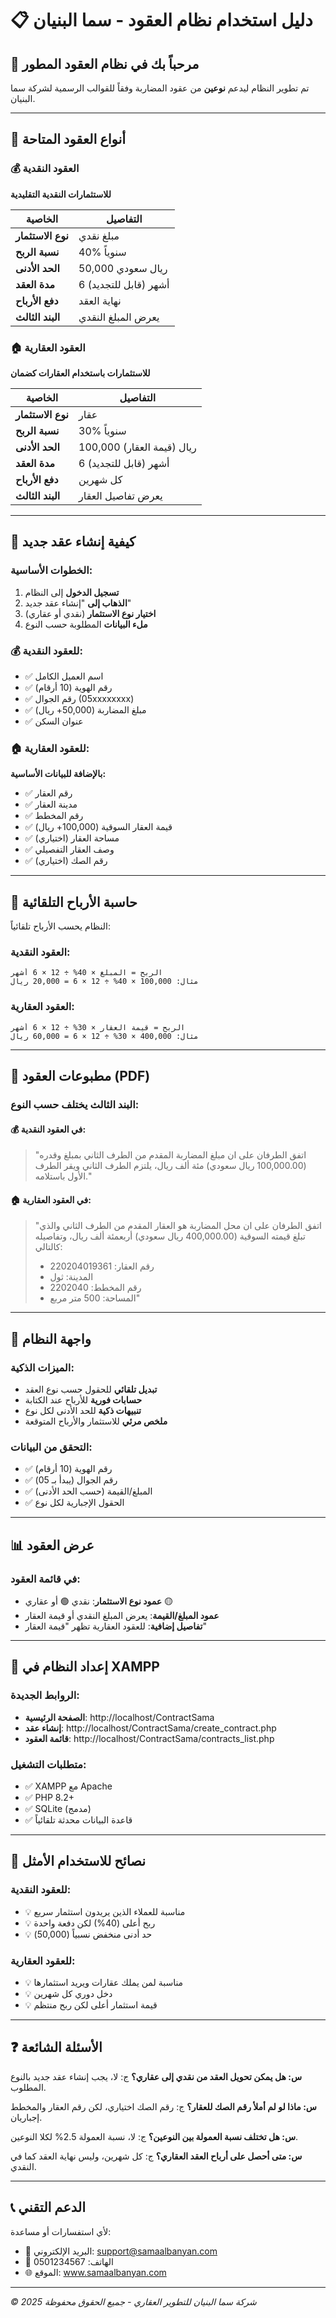 # 📋 دليل استخدام نظام العقود - سما البنيان

## 🎯 مرحباً بك في نظام العقود المطور

تم تطوير النظام ليدعم **نوعين** من عقود المضاربة وفقاً للقوالب الرسمية لشركة سما البنيان.

---

## 🔄 أنواع العقود المتاحة

### 💰 العقود النقدية
**للاستثمارات النقدية التقليدية**

| الخاصية | التفاصيل |
|---------|---------|
| **نوع الاستثمار** | مبلغ نقدي |
| **نسبة الربح** | 40% سنوياً |
| **الحد الأدنى** | 50,000 ريال سعودي |
| **مدة العقد** | 6 أشهر (قابل للتجديد) |
| **دفع الأرباح** | نهاية العقد |
| **البند الثالث** | يعرض المبلغ النقدي |

### 🏠 العقود العقارية
**للاستثمارات باستخدام العقارات كضمان**

| الخاصية | التفاصيل |
|---------|---------|
| **نوع الاستثمار** | عقار |
| **نسبة الربح** | 30% سنوياً |
| **الحد الأدنى** | 100,000 ريال (قيمة العقار) |
| **مدة العقد** | 6 أشهر (قابل للتجديد) |
| **دفع الأرباح** | كل شهرين |
| **البند الثالث** | يعرض تفاصيل العقار |

---

## 📝 كيفية إنشاء عقد جديد

### الخطوات الأساسية:

1. **تسجيل الدخول** إلى النظام
2. **الذهاب إلى** "إنشاء عقد جديد"
3. **اختيار نوع الاستثمار** (نقدي أو عقاري)
4. **ملء البيانات** المطلوبة حسب النوع

### 💰 للعقود النقدية:
- ✅ اسم العميل الكامل
- ✅ رقم الهوية (10 أرقام)
- ✅ رقم الجوال (05xxxxxxxx)
- ✅ مبلغ المضاربة (50,000+ ريال)
- ✅ عنوان السكن

### 🏠 للعقود العقارية:
**بالإضافة للبيانات الأساسية:**
- ✅ رقم العقار
- ✅ مدينة العقار
- ✅ رقم المخطط
- ✅ قيمة العقار السوقية (100,000+ ريال)
- ✅ مساحة العقار (اختياري)
- ✅ وصف العقار التفصيلي
- ✅ رقم الصك (اختياري)

---

## 🧮 حاسبة الأرباح التلقائية

النظام يحسب الأرباح تلقائياً:

### العقود النقدية:
```
الربح = المبلغ × 40% ÷ 12 × 6 أشهر
مثال: 100,000 × 40% ÷ 12 × 6 = 20,000 ريال
```

### العقود العقارية:
```
الربح = قيمة العقار × 30% ÷ 12 × 6 أشهر
مثال: 400,000 × 30% ÷ 12 × 6 = 60,000 ريال
```

---

## 📄 مطبوعات العقود (PDF)

### البند الثالث يختلف حسب النوع:

#### 💰 في العقود النقدية:
> "اتفق الطرفان على ان مبلغ المضاربة المقدم من الطرف الثاني بمبلغ وقدره (100,000.00 ريال سعودي) مئة ألف ريال، يلتزم الطرف الثاني ويقر الطرف الأول باستلامه."

#### 🏠 في العقود العقارية:
> "اتفق الطرفان على ان محل المضاربة هو العقار المقدم من الطرف الثاني والذي تبلغ قيمته السوقية (400,000.00 ريال سعودي) أربعمئة ألف ريال، وتفاصيله كالتالي:
> - رقم العقار: 220204019361
> - المدينة: ثول
> - رقم المخطط: 2202040
> - المساحة: 500 متر مربع"

---

## 🎨 واجهة النظام

### الميزات الذكية:
- **تبديل تلقائي** للحقول حسب نوع العقد
- **حسابات فورية** للأرباح عند الكتابة
- **تنبيهات ذكية** للحد الأدنى لكل نوع
- **ملخص مرئي** للاستثمار والأرباح المتوقعة

### التحقق من البيانات:
- ✅ رقم الهوية (10 أرقام)
- ✅ رقم الجوال (يبدأ بـ 05)
- ✅ المبلغ/القيمة (حسب الحد الأدنى)
- ✅ الحقول الإجبارية لكل نوع

---

## 📊 عرض العقود

### في قائمة العقود:
- **عمود نوع الاستثمار**: نقدي 🟢 أو عقاري 🟡
- **عمود المبلغ/القيمة**: يعرض المبلغ النقدي أو قيمة العقار
- **تفاصيل إضافية**: للعقود العقارية تظهر "قيمة العقار"

---

## 🔧 إعداد النظام في XAMPP

### الروابط الجديدة:
- **الصفحة الرئيسية**: http://localhost/ContractSama
- **إنشاء عقد**: http://localhost/ContractSama/create_contract.php
- **قائمة العقود**: http://localhost/ContractSama/contracts_list.php

### متطلبات التشغيل:
- ✅ XAMPP مع Apache
- ✅ PHP 8.2+
- ✅ SQLite (مدمج)
- ✅ قاعدة البيانات محدثة تلقائياً

---

## 🚀 نصائح للاستخدام الأمثل

### للعقود النقدية:
- 💡 مناسبة للعملاء الذين يريدون استثمار سريع
- 💡 ربح أعلى (40%) لكن دفعة واحدة
- 💡 حد أدنى منخفض نسبياً (50,000)

### للعقود العقارية:
- 💡 مناسبة لمن يملك عقارات ويريد استثمارها
- 💡 دخل دوري كل شهرين
- 💡 قيمة استثمار أعلى لكن ربح منتظم

---

## ❓ الأسئلة الشائعة

**س: هل يمكن تحويل العقد من نقدي إلى عقاري؟**
ج: لا، يجب إنشاء عقد جديد بالنوع المطلوب.

**س: ماذا لو لم أملأ رقم الصك للعقار؟**
ج: رقم الصك اختياري، لكن رقم العقار والمخطط إجباريان.

**س: هل تختلف نسبة العمولة بين النوعين؟**
ج: لا، نسبة العمولة 2.5% لكلا النوعين.

**س: متى أحصل على أرباح العقد العقاري؟**
ج: كل شهرين، وليس نهاية العقد كما في النقدي.

---

## 📞 الدعم التقني

لأي استفسارات أو مساعدة:
- 📧 البريد الإلكتروني: support@samaalbanyan.com
- 📱 الهاتف: 0501234567
- 🌐 الموقع: www.samaalbanyan.com

---

*© 2025 شركة سما البنيان للتطوير العقاري - جميع الحقوق محفوظة*